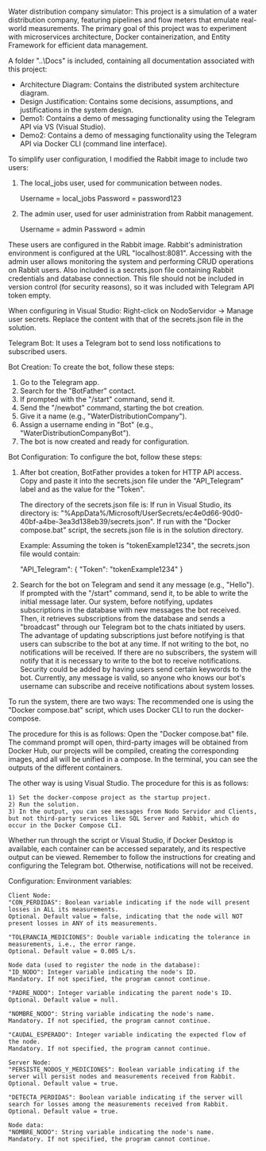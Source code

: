 Water distribution company simulator:
This project is a simulation of a water distribution company, featuring pipelines and flow meters that emulate real-world measurements.
The primary goal of this project was to experiment with microservices architecture, Docker containerization, and Entity Framework for efficient data management.

A folder "..\Docs" is included, containing all documentation associated with this project:

- Architecture Diagram: Contains the distributed system architecture diagram.
- Design Justification: Contains some decisions, assumptions, and justifications in the system design.
- Demo1: Contains a demo of messaging functionality using the Telegram API via VS (Visual Studio).
- Demo2: Contains a demo of messaging functionality using the Telegram API via Docker CLI (command line interface).
    

To simplify user configuration, I modified the Rabbit image to include two users:

1) The local_jobs user, used for communication between nodes.

	Username = local_jobs
	Password = password123

2) The admin user, used for user administration from Rabbit management.

	Username = admin
	Password = admin

These users are configured in the Rabbit image.
Rabbit's administration environment is configured at the URL "localhost:8081".
Accessing with the admin user allows monitoring the system and performing CRUD operations on Rabbit users.
Also included is a secrets.json file containing Rabbit credentials and database connection. This file should not be included in version control (for security reasons), so it was included with Telegram API token empty.

When configuring in Visual Studio:
Right-click on NodoServidor → Manage user secrets.
Replace the content with that of the secrets.json file in the solution.

Telegram Bot:
It uses a Telegram bot to send loss notifications to subscribed users.


Bot Creation:
To create the bot, follow these steps:

1) Go to the Telegram app.
2) Search for the "BotFather" contact.
3) If prompted with the "/start" command, send it.
4) Send the "/newbot" command, starting the bot creation.
5) Give it a name (e.g., "WaterDistributionCompany").
6) Assign a username ending in "Bot" (e.g., "WaterDistributionCompanyBot").
7) The bot is now created and ready for configuration.

Bot Configuration:
To configure the bot, follow these steps:

1) After bot creation, BotFather provides a token for HTTP API access. Copy and paste it into the secrets.json file under the "API_Telegram" label and as the value for the "Token".

    The directory of the secrets.json file is:
    If run in Visual Studio, its directory is: "%AppData%/Microsoft/UserSecrets/ec4e0d66-90d0-40bf-a4be-3ea3d138eb39/secrets.json".
    If run with the "Docker compose.bat" script, the secrets.json file is in the solution directory.

    Example: Assuming the token is "tokenExample1234", the secrets.json file would contain:

    "API_Telegram": {
   	"Token": "tokenExample1234"
    }

3) Search for the bot on Telegram and send it any message (e.g., "Hello").
    If prompted with the "/start" command, send it, to be able to write the initial message later.
    Our system, before notifying, updates subscriptions in the database with new messages the bot received. Then, it retrieves subscriptions from the database and sends a "broadcast" through our Telegram bot to the chats initiated by users.
    The advantage of updating subscriptions just before notifying is that users can subscribe to the bot at any time.
    If not writing to the bot, no notifications will be received. If there are no subscribers, the system will notify that it is necessary to write to the bot to receive notifications.
    Security could be added by having users send certain keywords to the bot. Currently, any message is valid, so anyone who knows our bot's username can subscribe and receive notifications about system losses.

To run the system, there are two ways:
The recommended one is using the "Docker compose.bat" script, which uses Docker CLI to run the docker-compose.

The procedure for this is as follows:
Open the "Docker compose.bat" file.
The command prompt will open, third-party images will be obtained from Docker Hub, our projects will be compiled, creating the corresponding images, and all will be unified in a compose.
In the terminal, you can see the outputs of the different containers.

The other way is using Visual Studio.
The procedure for this is as follows:

    1) Set the docker-compose project as the startup project.
    2) Run the solution.
    3) In the output, you can see messages from Nodo Servidor and Clients, but not third-party services like SQL Server and Rabbit, which do occur in the Docker Compose CLI.

Whether run through the script or Visual Studio, if Docker Desktop is available, each container can be accessed separately, and its respective output can be viewed.
Remember to follow the instructions for creating and configuring the Telegram bot. Otherwise, notifications will not be received.

Configuration:
	Environment variables:

	Client Node:
	"CON_PERDIDAS": Boolean variable indicating if the node will present losses in ALL its measurements.
	Optional. Default value = false, indicating that the node will NOT present losses in ANY of its measurements.
	
	"TOLERANCIA_MEDICIONES": Double variable indicating the tolerance in measurements, i.e., the error range.
	Optional. Default value = 0.005 L/s.
	
	Node data (used to register the node in the database):
	"ID_NODO": Integer variable indicating the node's ID.
	Mandatory. If not specified, the program cannot continue.
	
	"PADRE_NODO": Integer variable indicating the parent node's ID.
	Optional. Default value = null.
	
	"NOMBRE_NODO": String variable indicating the node's name.
	Mandatory. If not specified, the program cannot continue.
	
	"CAUDAL_ESPERADO": Integer variable indicating the expected flow of the node.
	Mandatory. If not specified, the program cannot continue.
	
	Server Node:
	"PERSISTE_NODOS_Y_MEDICIONES": Boolean variable indicating if the server will persist nodes and measurements received from Rabbit.
	Optional. Default value = true.
	
	"DETECTA_PERDIDAS": Boolean variable indicating if the server will search for losses among the measurements received from Rabbit.
	Optional. Default value = true.
	
	Node data:
	"NOMBRE_NODO": String variable indicating the node's name.
	Mandatory. If not specified, the program cannot continue.
